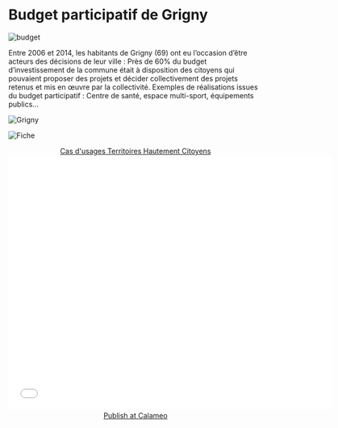# Budget participatif de Grigny

![budget](http://www.territoires-hautement-citoyens.fr/wp-content/uploads/2015/02/GrignyBudgetParticipatif-13.jpg)

Entre 2006 et 2014, les habitants de Grigny (69) ont eu l’occasion d’être acteurs des décisions de leur ville : Près de 60% du budget d’investissement de la commune était à disposition des citoyens qui pouvaient proposer des projets et décider collectivement des projets retenus et mis en œuvre par la collectivité. Exemples de réalisations issues du budget participatif : Centre de santé, espace multi-sport, équipements publics…

![Grigny](https://framapic.org/qNC6TJwQ1Pc6/jeRKF7J3)

![Fiche](https://framapic.org/YDEn2v3Kgfzm/eLrC15gI)

<div style="text-align:center;"><div style="margin:8px 0px 4px;"><a href="http://www.calameo.com/books/0005746786d59bea5e0b6" target="_blank">Cas d'usages Territoires Hautement Citoyens</a></div><iframe src="//v.calameo.com/?bkcode=0005746786d59bea5e0b6" width="640" height="500" frameborder="0" scrolling="no" allowtransparency allowfullscreen style="margin:0 auto;"></iframe><div style="margin:4px 0px 8px;"><a href="http://www.calameo.com/">Publish at Calameo</a></div></div>
